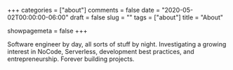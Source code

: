 +++
categories = ["about"]
comments = false
date = "2020-05-02T00:00:00-06:00"
draft = false
slug = ""
tags = ["about"]
title = "About"

showpagemeta = false
+++

Software engineer by day, all sorts of stuff by night. Investigating a growing interest in NoCode, Serverless, development best practices, and entrepreneurship. Forever building projects.

